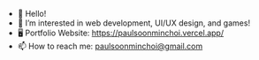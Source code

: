 - 👋 Hello!
- 👀 I’m interested in web development, UI/UX design, and games!
- 🖥 Portfolio Website: https://paulsoonminchoi.vercel.app/
- 📫 How to reach me: paulsoonminchoi@gmail.com

<!---
PaulSoonMinChoi/PaulSoonMinChoi is a ✨ special ✨ repository because its `README.md` (this file) appears on your GitHub profile.
You can click the Preview link to take a look at your changes.
--->
